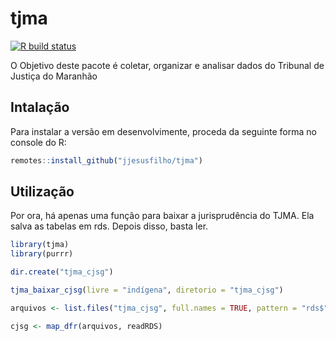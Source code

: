 
<!-- README.md is generated from README.Rmd. Please edit that file -->

# tjma

<!-- badges: start -->

[![R build
status](https://github.com/jjesusfilho/tjma/workflows/R-CMD-check/badge.svg)](https://github.com/jjesusfilho/tjma/actions)
<!-- badges: end -->

O Objetivo deste pacote é coletar, organizar e analisar dados do
Tribunal de Justiça do Maranhão

## Intalação

Para instalar a versão em desenvolvimente, proceda da seguinte forma no
console do R:

``` r
remotes::install_github("jjesusfilho/tjma")
```

## Utilização

Por ora, há apenas uma função para baixar a jurisprudência do TJMA. Ela
salva as tabelas em rds. Depois disso, basta ler.

``` r
library(tjma)
library(purrr)

dir.create("tjma_cjsg")

tjma_baixar_cjsg(livre = "indígena", diretorio = "tjma_cjsg")

arquivos <- list.files("tjma_cjsg", full.names = TRUE, pattern = "rds$")

cjsg <- map_dfr(arquivos, readRDS)
```
